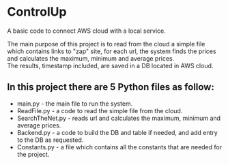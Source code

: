 # ControlUp
A basic code to connect AWS cloud with a local service.

The main purpose of this project is to read from the cloud a simple file which contains links to "zap" site, for each url, the system finds the prices and calculates the maximum, minimum and average prices.<br>
The results, timestamp included, are saved in a DB located in AWS cloud.
<br>

## In this project there are 5 Python files as follow:
* main.py - the main file to run the system.
* ReadFile.py - a code to read the simple file from the cloud.
* SearchTheNet.py - reads url and calculates the maximum, minimum and average prices.
* Backend.py - a code to build the DB and table if needed, and add entry to the DB as requested.
* Constants.py - a file which contains all the constants that are needed for the project.

